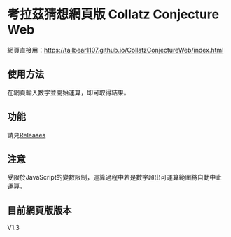 # 考拉茲猜想網頁版 Collatz Conjecture Web
網頁直接用：<https://tailbear1107.github.io/CollatzConjectureWeb/index.html>

## 使用方法
在網頁輸入數字並開始運算，即可取得結果。

## 功能
請見[Releases](https://github.com/TailBear1107/CollatzConjectureWeb/releases)

## 注意
受限於JavaScript的變數限制，運算過程中若是數字超出可運算範圍將自動中止運算。

## 目前網頁版版本
V1.3
